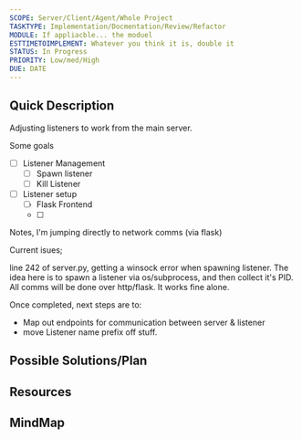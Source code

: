 ```yaml
---
SCOPE: Server/Client/Agent/Whole Project
TASKTYPE: Implementation/Docmentation/Review/Refactor
MODULE: If appliacble... the moduel
ESTTIMETOIMPLEMENT: Whatever you think it is, double it
STATUS: In Progress
PRIORITY: Low/med/High
DUE: DATE
---
```



## Quick Description
Adjusting listeners to work from the main server.

Some goals

- [ ] Listener Management
	- [ ] Spawn listener
	- [ ] Kill Listener
- [ ] Listener setup
	- [ ] Flask Frontend
	- [ ] 


Notes, I'm jumping directly to network comms (via flask)

Current isues;

line 242 of server.py, getting a winsock error when spawning listener. The idea here is to spawn a listener via os/subprocess, and then collect it's PID. All comms will be done over http/flask. It works fine alone.

Once completed, next steps are to:
- Map out endpoints for communication between server & listener
- move Listener name prefix off stuff.
## Possible Solutions/Plan


## Resources

## MindMap